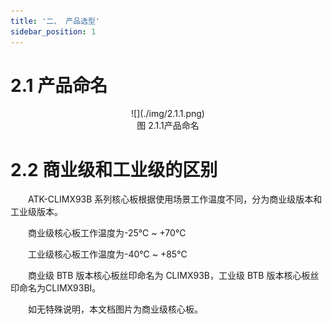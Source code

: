```yaml
---
title: '二、 产品选型'
sidebar_position: 1
---
```


# 2.1 产品命名


<center>
![](./img/2.1.1.png)<br />
图 2.1.1产品命名
</center>

# 2.2 商业级和工业级的区别

&emsp;&emsp;ATK-CLIMX93B 系列核心板根据使用场景工作温度不同，分为商业级版本和工业级版本。 

&emsp;&emsp;商业级核心板工作温度为-25℃ ~ +70℃

&emsp;&emsp;工业级核心板工作温度为-40℃ ~ +85℃

&emsp;&emsp;商业级 BTB 版本核心板丝印命名为 CLIMX93B，工业级 BTB 版本核心板丝印命名为CLIMX93BI。

&emsp;&emsp;如无特殊说明，本文档图片为商业级核心板。

